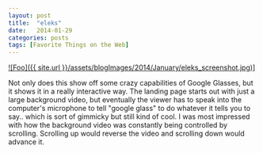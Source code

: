 ```yaml
---
layout: post
title:  "eleks"
date:   2014-01-29
categories: posts
tags: [Favorite Things on the Web]
---
```


<a href="http://www.eleks.com" rel="www.eleks.com">![Foo]({{ site.url }}/assets/blogImages/2014/January/eleks_screenshot.jpg)]</a>

Not only does this show off some crazy capabilities of Google Glasses, but it shows it in a really interactive way. The landing page starts out with just a large background video, but eventually the viewer has to speak into the computer's microphone to tell "google glass" to do whatever it tells you to say.. which is sort of gimmicky but still kind of cool. I was most impressed with how the background video was constantly being controlled by scrolling. Scrolling up would reverse the video and scrolling down would advance it.  
